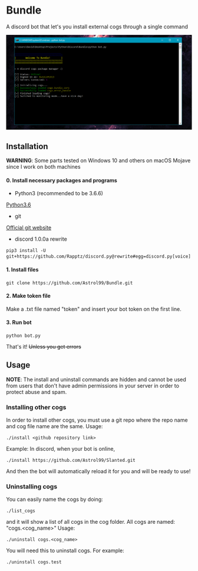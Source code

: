 # Bundle
A discord bot that let's you install external cogs through a single command

![Example of bundle bot](https://github.com/Astrol99/Bundle/blob/master/resources/Capture1.PNG)

## Installation
**WARNING**: Some parts tested on Windows 10 and others on macOS Mojave since I work on both machines

#### 0. Install necessary packages and programs
- Python3 (recommended to be 3.6.6)

[Python3.6](https://www.python.org/downloads/release/python-366/)
- git

[Official git website](https://git-scm.com/)

- discord 1.0.0a rewrite
```
pip3 install -U git+https://github.com/Rapptz/discord.py@rewrite#egg=discord.py[voice]
```
#### 1. Install files
```
git clone https://github.com/Astrol99/Bundle.git
```
#### 2. Make token file
Make a .txt file named "token" and insert your bot token on the first line.
#### 3. Run bot 
```
python bot.py
```
That's it!
~~Unless you get errors~~

## Usage

**NOTE**: The install and uninstall commands are hidden and cannot be used from users that don't have admin permissions in your server in order to protect abuse and spam.
### Installing other cogs

In order to install other cogs, you must use a git repo where the repo name and cog file name are the same.
Usage:
```
./install <github repository link>
```
Example:
In discord, when your bot is online,
```
./install https://github.com/Astrol99/Slanted.git
```
And then the bot will automatically reload it for you and will be ready to use!
### Uninstalling cogs
You can easily name the cogs by doing:
```
./list_cogs
```
and it will show a list of all cogs in the cog folder.
All cogs are named: "cogs.<cog_name>"
Usage:
```
./uninstall cogs.<cog_name>
```
You will need this to uninstall cogs. For example:
```
./uninstall cogs.test
```